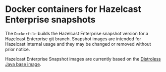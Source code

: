 # Docker containers for Hazelcast Enterprise snapshots

The `Dockerfile` builds the Hazelcast Enterprise snapshot version for a Hazelcast Enterprise git branch. Snapshot images are intended for Hazelcast internal
usage and they may be changed or removed without prior notice.

Hazelcast Enterprise Snapshot images are currently based on the [Distroless Java base image](https://github.com/GoogleContainerTools/distroless/tree/master/java).


